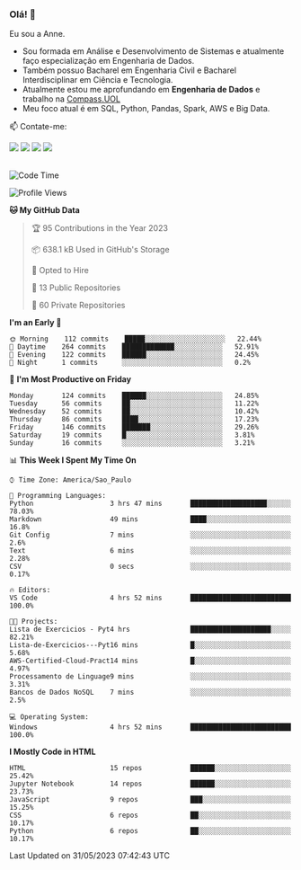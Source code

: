 ### Olá! 👋
Eu sou a Anne. 
- Sou formada em Análise e Desenvolvimento de Sistemas e atualmente faço especialização em Engenharia de Dados.
- Também possuo Bacharel em Engenharia Civil e Bacharel Interdisciplinar em Ciência e Tecnologia.
- Atualmente estou me aprofundando em **Engenharia de Dados** e trabalho na [Compass.UOL](https://compass.uol/pt/home/) 
- Meu foco atual é em SQL, Python, Pandas, Spark, AWS e Big Data.

📫 Contate-me: 

<div>
<a href="https://www.instagram.com/annekarolinefc/" target="_blank"><img src="https://img.shields.io/badge/-Instagram-%23E4405F?style=for-the-badge&logo=instagram&logoColor=white" target="_blank"></a> 
<a href = "mailto:annekarolinefc@gmail.com"><img src="https://img.shields.io/badge/-Gmail-%23333?style=for-the-badge&logo=gmail&logoColor=white" target="_blank"></a>
<a href="https://www.linkedin.com/in/devannekarolinefc/" target="_blank"><img src="https://img.shields.io/badge/-LinkedIn-%230077B5?style=for-the-badge&logo=linkedin&logoColor=white" target="_blank"></a> 
<a href="https://api.whatsapp.com/send?phone=5533991375118&text=Ol%C3%A1%20Anne!%20" target="_blank"><img src="https://img.shields.io/badge/WhatsApp-25D366?style=for-the-badge&logo=whatsapp&logoColor=white" target="_blank"></a>
</div>

  
<!--
  <img align="center" alt="Anne-An" height="30" width="40" src="https://github.com/devicons/devicon/blob/master/icons/angularjs/angularjs-original.svg">
-->

</br>

<!--START_SECTION:waka-->
![Code Time](http://img.shields.io/badge/Code%20Time-185%20hrs%204%20mins-blue)

![Profile Views](http://img.shields.io/badge/Profile%20Views-0-blue)

**🐱 My GitHub Data** 

> 🏆 95 Contributions in the Year 2023
 > 
> 📦 638.1 kB Used in GitHub's Storage 
 > 
> 💼 Opted to Hire
 > 
> 📜 13 Public Repositories 
 > 
> 🔑 60 Private Repositories  
 > 
**I'm an Early 🐤** 

```text
🌞 Morning    112 commits    █████░░░░░░░░░░░░░░░░░░░░   22.44% 
🌇 Daytime    264 commits    █████████████░░░░░░░░░░░░   52.91% 
🌃 Evening    122 commits    ██████░░░░░░░░░░░░░░░░░░░   24.45% 
🌙 Night      1 commits      ░░░░░░░░░░░░░░░░░░░░░░░░░   0.2%

```
📅 **I'm Most Productive on Friday** 

```text
Monday       124 commits    ██████░░░░░░░░░░░░░░░░░░░   24.85% 
Tuesday      56 commits     ██░░░░░░░░░░░░░░░░░░░░░░░   11.22% 
Wednesday    52 commits     ██░░░░░░░░░░░░░░░░░░░░░░░   10.42% 
Thursday     86 commits     ████░░░░░░░░░░░░░░░░░░░░░   17.23% 
Friday       146 commits    ███████░░░░░░░░░░░░░░░░░░   29.26% 
Saturday     19 commits     █░░░░░░░░░░░░░░░░░░░░░░░░   3.81% 
Sunday       16 commits     ░░░░░░░░░░░░░░░░░░░░░░░░░   3.21%

```


📊 **This Week I Spent My Time On** 

```text
⌚︎ Time Zone: America/Sao_Paulo

💬 Programming Languages: 
Python                   3 hrs 47 mins       ███████████████████░░░░░░   78.03% 
Markdown                 49 mins             ████░░░░░░░░░░░░░░░░░░░░░   16.8% 
Git Config               7 mins              ░░░░░░░░░░░░░░░░░░░░░░░░░   2.6% 
Text                     6 mins              ░░░░░░░░░░░░░░░░░░░░░░░░░   2.28% 
CSV                      0 secs              ░░░░░░░░░░░░░░░░░░░░░░░░░   0.17%

🔥 Editors: 
VS Code                  4 hrs 52 mins       █████████████████████████   100.0%

🐱‍💻 Projects: 
Lista de Exercicios - Pyt4 hrs               ████████████████████░░░░░   82.21% 
Lista-de-Exercicios---Pyt16 mins             █░░░░░░░░░░░░░░░░░░░░░░░░   5.68% 
AWS-Certified-Cloud-Pract14 mins             █░░░░░░░░░░░░░░░░░░░░░░░░   4.97% 
Processamento de Linguage9 mins              ░░░░░░░░░░░░░░░░░░░░░░░░░   3.31% 
Bancos de Dados NoSQL    7 mins              ░░░░░░░░░░░░░░░░░░░░░░░░░   2.5%

💻 Operating System: 
Windows                  4 hrs 52 mins       █████████████████████████   100.0%

```

**I Mostly Code in HTML** 

```text
HTML                     15 repos            ██████░░░░░░░░░░░░░░░░░░░   25.42% 
Jupyter Notebook         14 repos            ██████░░░░░░░░░░░░░░░░░░░   23.73% 
JavaScript               9 repos             ███░░░░░░░░░░░░░░░░░░░░░░   15.25% 
CSS                      6 repos             ██░░░░░░░░░░░░░░░░░░░░░░░   10.17% 
Python                   6 repos             ██░░░░░░░░░░░░░░░░░░░░░░░   10.17%

```



 Last Updated on 31/05/2023 07:42:43 UTC
<!--END_SECTION:waka-->
  
